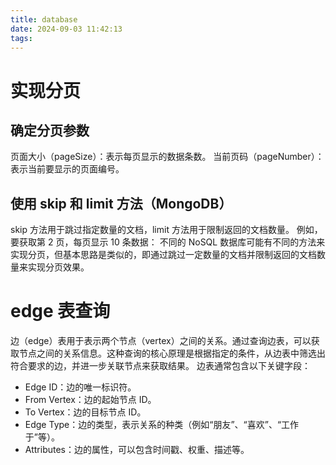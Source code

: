 ```yaml
---
title: database
date: 2024-09-03 11:42:13
tags:
---
```


# 实现分页

## 确定分页参数

页面大小（pageSize）：表示每页显示的数据条数。
当前页码（pageNumber）：表示当前要显示的页面编号。

## 使用 skip 和 limit 方法（MongoDB）

skip 方法用于跳过指定数量的文档，limit 方法用于限制返回的文档数量。
例如，要获取第 2 页，每页显示 10 条数据：
不同的 NoSQL 数据库可能有不同的方法来实现分页，但基本思路是类似的，即通过跳过一定数量的文档并限制返回的文档数量来实现分页效果。

# edge 表查询

边（edge）表用于表示两个节点（vertex）之间的关系。通过查询边表，可以获取节点之间的关系信息。这种查询的核心原理是根据指定的条件，从边表中筛选出符合要求的边，并进一步关联节点来获取结果。
边表通常包含以下关键字段：

- Edge ID：边的唯一标识符。
- From Vertex：边的起始节点 ID。
- To Vertex：边的目标节点 ID。
- Edge Type：边的类型，表示关系的种类（例如“朋友”、“喜欢”、“工作于”等）。
- Attributes：边的属性，可以包含时间戳、权重、描述等。
